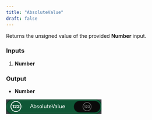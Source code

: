 ```yaml
---
title: "AbsoluteValue"
draft: false
---
```

Returns the unsigned value of the provided **Number** input.
### Inputs
1. **Number**
### Output
-   **Number**

![AbsoluteValue](https://raw.githubusercontent.com/battlefield-portal-community/Image-CDN/main/portal_blocks/AbsoluteValue.png)